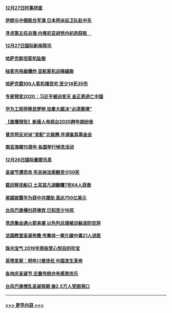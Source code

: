 #### [12月27日时事拼盘](../pages/prog202/a102738992.md?t=12280744) 
#### [伊朗与中俄联合军演 日本将派自卫队赴中东](../pages/prog202/a102738823.md?t=12280744) 
#### [寻求第五任总理 内塔尼亚胡党内初选获胜　](../pages/prog202/a102738772.md?t=12280744) 
#### [12月27日国际新闻简讯](../pages/prog202/a102738604.md?t=12280744) 
#### [哈萨克斯坦客机坠毁](../pages/prog202/a102738606.md?t=12280744) 
#### [陆客充电器爆炸 亚航客机迫降越南](../pages/prog202/a102738530.md?t=12280744) 
#### [哈萨克载100人客机撞民宅 至少14死35伤](../pages/prog202/a102738485.md?t=12280744) 
#### [专家预言2020：习近平被迫变天 金正恩逃亡中国](../pages/prog202/a102738340.md?t=12280744) 
#### [华为工程师移民梦碎 加拿大裁决“必须离境”](../pages/prog202/a102738306.md?t=12280744) 
#### [【直播预告】新唐人电视台2020跨年缤纷夜](../pages/prog202/a102738273.md?t=12280744) 
#### [普京将反对派“发配”北极圈 并调查其基金会](../pages/prog202/a102738056.md?t=12280744) 
#### [南亚海啸15周年 各国举行悼念活动](../pages/prog202/a102738043.md?t=12280744) 
#### [12月26日国际重要讯息](../pages/prog202/a102737872.md?t=12280744) 
#### [圣诞节遭恐攻 布吉纳法索酿至少50死](../pages/prog202/a102737869.md?t=12280744) 
#### [载运移民船只 土耳其凡湖翻覆7死64人获救](../pages/prog202/a102737839.md?t=12280744) 
#### [美媒披露华为获中共援助 高达750亿美元](../pages/prog202/a102737744.md?t=12280744) 
#### [台风巴逢横扫菲律宾 已知至少16死](../pages/prog202/a102737673.md?t=12280744) 
#### [竞选集会遇火箭来袭 以色列总理被迫躲进防空洞](../pages/prog202/a102737659.md?t=12280744) 
#### [法国教堂圣诞弥撒 传集体一氧化碳中毒21人送医](../pages/prog202/a102737634.md?t=12280744) 
#### [珠光宝气 2019年那些赏心悦目的珍宝](../pages/prog202/a102737509.md?t=12280744) 
#### [英预言家：明年川普连任 中国发生革命](../pages/prog202/a102737473.md?t=12280744) 
#### [各地庆圣诞节 庄重传统亦有感恩欢乐](../pages/prog202/a102737408.md?t=12280744) 
#### [台风巴逢搅乱圣诞假期 逾2.5万人受困港口](../pages/prog202/a102737251.md?t=12280744) 

----
#### [ >>> 更早内容 <<< ](../indexes/prog202-earlier.md)
